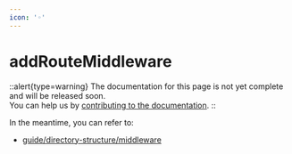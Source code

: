 ```yaml
---
icon: '◦'
---
```


# addRouteMiddleware

::alert{type=warning}
The documentation for this page is not yet complete and will be released soon.<br>
You can help us by [contributing to the documentation](/community/documentation).
::

In the meantime, you can refer to:

- [guide/directory-structure/middleware](/guide/directory-structure/middleware)
